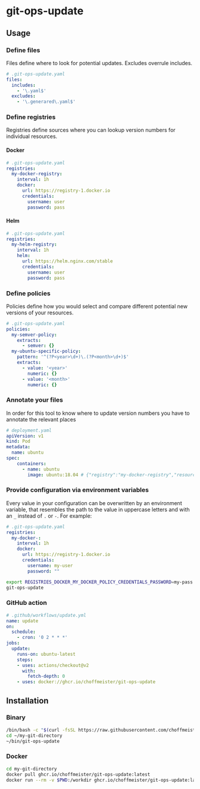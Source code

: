# git-ops-update

## Usage

### Define files

Files define where to look for potential updates. Excludes overrule includes.

```yaml
# .git-ops-update.yaml
files:
  includes:
    - '\.yaml$'
  excludes:
    - '\.generared\.yaml$'
```

### Define registries

Registries define sources where you can lookup version numbers for individual resources.

#### Docker

```yaml
# .git-ops-update.yaml
registries:
  my-docker-registry:
    interval: 1h
    docker:
      url: https://registry-1.docker.io
      credentials:
        username: user
        password: pass
```

#### Helm

```yaml
# .git-ops-update.yaml
registries:
  my-helm-registry:
    interval: 1h
    helm:
      url: https://helm.nginx.com/stable
      credentials:
        username: user
        password: pass
```

### Define policies

Policies define how you would select and compare different potential new versions of your resources.

```yaml
# .git-ops-update.yaml
policies:
  my-semver-policy:
    extracts:
      - semver: {}
  my-ubuntu-specific-policy:
    pattern: '^(?P<year>\d+)\.(?P<month>\d+)$'
    extracts:
      - value: '<year>'
        numeric: {}
      - value: '<month>'
        numeric: {}
```

### Annotate your files

In order for this tool to know where to update version numbers you have to annotate the relevant places

```yaml
# deployment.yaml
apiVersion: v1
kind: Pod
metadata:
  name: ubuntu
spec:
    containers:
      - name: ubuntu
        image: ubuntu:18.04 # {"registry":"my-docker-registry","resource":"library/ubuntu","policy":"my-ubuntu-policy","format":"tag","action":"apply"}
```

### Provide configuration via environment variables

Every value in your configuration can be overwritten by an environment variable, that resembles the path to the value in uppercase letters and with an `_` instead of `.` or `-`. For example:

```yaml
# .git-ops-update.yaml
registries:
  my-docker-:
    interval: 1h
    docker:
      url: https://registry-1.docker.io
      credentials:
        username: my-user
        password: ""
```

```bash
export REGISTRIES_DOCKER_MY_DOCKER_POLICY_CREDENTIALS_PASSWORD=my-pass
git-ops-update
```

### GitHub action

```yaml
# .github/workflows/update.yml
name: update
on:
  schedule:
    - cron: '0 2 * * *'
jobs:
  update:
    runs-on: ubuntu-latest
    steps:
    - uses: actions/checkout@v2
      with:
        fetch-depth: 0
    - uses: docker://ghcr.io/choffmeister/git-ops-update
```

## Installation

### Binary

```bash
/bin/bash -c "$(curl -fsSL https://raw.githubusercontent.com/choffmeister/git-ops-update/main/install.sh)"
cd ~/my-git-directory
~/bin/git-ops-update
```

### Docker

```bash
cd my-git-directory
docker pull ghcr.io/choffmeister/git-ops-update:latest
docker run --rm -v $PWD:/workdir ghcr.io/choffmeister/git-ops-update:latest
```
